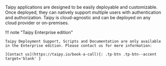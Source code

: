 Taipy applications are designed to be easily deployable and customizable. Once deployed, they can natively support multiple users with authentication and authorization. Taipy is cloud-agnostic and can be deployed on any cloud provider or on-premises.

!!! note "Taipy Enterprise edition"

    Taipy Deployment Support, Scripts and Documentation are only available in the Enterprise edition. Please contact us for more information:

    [Contact us](https://taipy.io/book-a-call){: .tp-btn .tp-btn--accent target='blank' }
